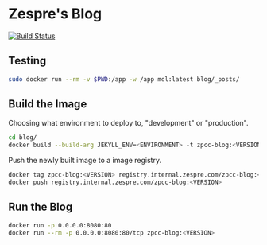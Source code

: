 Zespre's Blog
=============

[![Build Status](https://drone.internal.zespre.com/api/badges/starbops/blog/status.svg)](https://drone.internal.zespre.com/starbops/blog)

Testing
-------

```bash
sudo docker run --rm -v $PWD:/app -w /app mdl:latest blog/_posts/
```

Build the Image
---------------

Choosing what environment to deploy to, "development" or "production".

```bash
cd blog/
docker build --build-arg JEKYLL_ENV=<ENVIRONMENT> -t zpcc-blog:<VERSION> .
```

Push the newly built image to a image registry.

```bash
docker tag zpcc-blog:<VERSION> registry.internal.zespre.com/zpcc-blog:<VERSION>
docker push registry.internal.zespre.com/zpcc-blog:<VERSION>
```

Run the Blog
------------

```bash
docker run -p 0.0.0.0:8080:80
docker run --rm -p 0.0.0.0:8080:80/tcp zpcc-blog:<VERSION>
```
